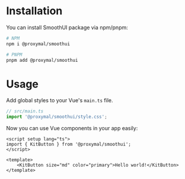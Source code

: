 # Installation

You can install SmoothUI package via npm/pnpm:

```bash
# NPM
npm i @proxymal/smoothui

# PNPM
pnpm add @proxymal/smoothui
```

# Usage

Add global styles to your Vue's `main.ts` file.

```ts
// src/main.ts
import '@proxymal/smoothui/style.css';
```

Now you can use Vue components in your app easily:

```vue
<script setup lang="ts">
import { KitButton } from '@proxymal/smoothui';
</script>

<template>
	<KitButton size="md" color="primary">Hello world!</KitButton>
</template>
```

